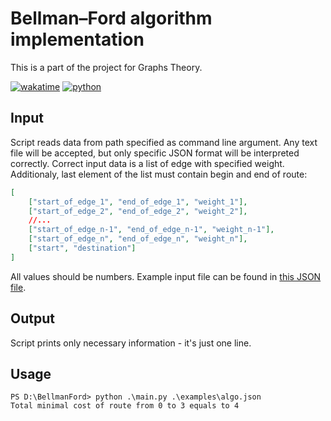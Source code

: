 # Bellman–Ford algorithm implementation

This is a part of the project for Graphs Theory.

[![wakatime](https://wakatime.com/badge/github/sokoloowski/BellmanFord.svg)](https://wakatime.com/badge/github/sokoloowski/BellmanFord)
[![python](https://img.shields.io/badge/language-python-%23306998)](https://www.python.org/)

## Input

Script reads data from path specified as command line argument. Any text file will be accepted, but only specific JSON format will be interpreted correctly. Correct input data is a list of edge with specified weight. Additionaly, last element of the list must contain begin and end of route:

```json
[
    ["start_of_edge_1", "end_of_edge_1", "weight_1"],
    ["start_of_edge_2", "end_of_edge_2", "weight_2"],
    //...
    ["start_of_edge_n-1", "end_of_edge_n-1", "weight_n-1"],
    ["start_of_edge_n", "end_of_edge_n", "weight_n"],
    ["start", "destination"]
]
```

All values should be numbers. Example input file can be found in [this JSON file](examples/algo.json).

## Output

Script prints only necessary information - it's just one line.

## Usage

```
PS D:\BellmanFord> python .\main.py .\examples\algo.json
Total minimal cost of route from 0 to 3 equals to 4
```
